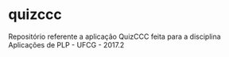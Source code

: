 # quizccc

Repositório referente a aplicação QuizCCC feita para a disciplina Aplicações de PLP - UFCG - 2017.2

